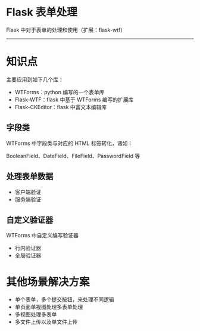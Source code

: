 # Flask 表单处理

Flask 中对于表单的处理和使用（扩展：flask-wtf）

* * *

# 知识点

主要应用到如下几个库：

-   WTForms：python 编写的一个表单库
-   Flask-WTF：flask 中基于 WTForms 编写的扩展库
-   Flask-CKEditor：flask 中富文本编辑库

## 字段类

WTForms 中字段类与对应的 HTML 标签转化，诸如：

BooleanField、DateField、FileField、PasswordField 等

## 处理表单数据

-   客户端验证
-   服务端验证

## 自定义验证器

WTForms 中自定义编写验证器

-   行内验证器
-   全局验证器

# 其他场景解决方案

-   单个表单，多个提交按钮，来处理不同逻辑
-   单页面单视图处理多表单处理
-   多视图处理多表单
-   多文件上传以及单文件上传
